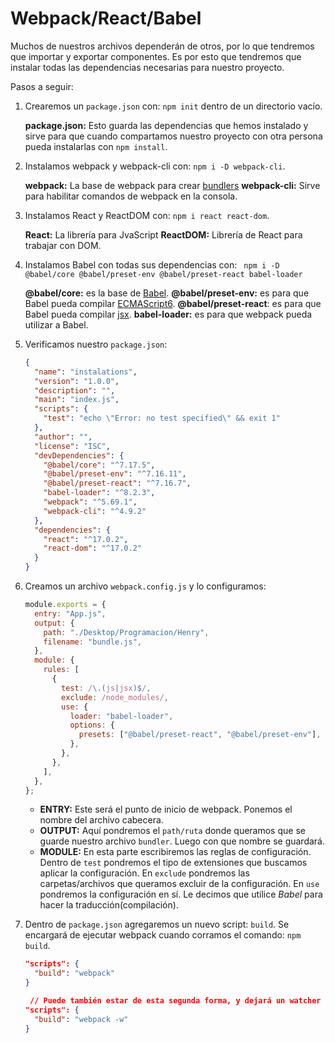 # Webpack/React/Babel

Muchos de nuestros archivos dependerán de otros, por lo que tendremos que importar y exportar componentes. Es por esto que tendremos que instalar todas las dependencias necesarias para nuestro proyecto.

Pasos a seguir:

1. Crearemos un `package.json` con: `npm init` dentro de un directorio vacío.

   **package.json:** Esto guarda las dependencias que hemos instalado y sirve para que cuando compartamos nuestro proyecto con otra persona pueda instalarlas con `npm install`.

2. Instalamos webpack y webpack-cli con: `npm i -D webpack-cli`.

   **webpack:** La base de webpack para crear [bundlers](../../00-Languages/JavaScript/07-MODULES/05-Bundlers.md)
   **webpack-cli:** Sirve para habilitar comandos de webpack en la consola.

3. Instalamos React y ReactDOM con: `npm i react react-dom`.

   **React:** La librería para JvaScript
   **ReactDOM:** Librería de React para trabajar con DOM.

4. Instalamos Babel con todas sus dependencias con: ` npm i -D @babel/core @babel/preset-env @babel/preset-react babel-loader`

   **@babel/core:** es la base de [Babel](https://babeljs.io).
   **@babel/preset-env:** es para que Babel pueda compilar [ECMAScript6](../../00-Languages/JavaScript/05-ES6/ES6.md).
   **@babel/preset-react**: es para que Babel pueda compilar [jsx](./readme.md).
   **babel-loader:** es para que webpack pueda utilizar a Babel.

5. Verificamos nuestro `package.json`:

   ```json
   {
     "name": "instalations",
     "version": "1.0.0",
     "description": "",
     "main": "index.js",
     "scripts": {
       "test": "echo \"Error: no test specified\" && exit 1"
     },
     "author": "",
     "license": "ISC",
     "devDependencies": {
       "@babel/core": "^7.17.5",
       "@babel/preset-env": "^7.16.11",
       "@babel/preset-react": "^7.16.7",
       "babel-loader": "^8.2.3",
       "webpack": "^5.69.1",
       "webpack-cli": "^4.9.2"
     },
     "dependencies": {
       "react": "^17.0.2",
       "react-dom": "^17.0.2"
     }
   }
   ```

6. Creamos un archivo `webpack.config.js` y lo configuramos:

   ```js
   module.exports = {
     entry: "App.js",
     output: {
       path: "./Desktop/Programacion/Henry",
       filename: "bundle.js",
     },
     module: {
       rules: [
         {
           test: /\.(js|jsx)$/,
           exclude: /node_modules/,
           use: {
             loader: "babel-loader",
             options: {
               presets: ["@babel/preset-react", "@babel/preset-env"],
             },
           },
         },
       ],
     },
   };
   ```

   - **ENTRY:** Este será el punto de inicio de webpack. Ponemos el nombre del archivo cabecera.
   - **OUTPUT:** Aquí pondremos el `path/ruta` donde queramos que se guarde nuestro archivo `bundler`. Luego con que nombre se guardará.
   - **MODULE:** En esta parte escribiremos las reglas de configuración.
     Dentro de `test` pondremos el tipo de extensiones que buscamos aplicar la configuración.
     En `exclude` pondremos las carpetas/archivos que queramos excluir de la configuración.
     En `use` pondremos la configuración en sí. Le decimos que utilice _Babel_ para hacer la traducción(compilación).

7. Dentro de `package.json` agregaremos un nuevo script: `build`. Se encargará de ejecutar webpack cuando corramos el comando: `npm build`.

   ```json
   "scripts": {
     "build": "webpack"
   }

    // Puede también estar de esta segunda forma, y dejará un watcher viendo los archivos constantemente.
   "scripts": {
     "build": "webpack -w"
   }
   ```
